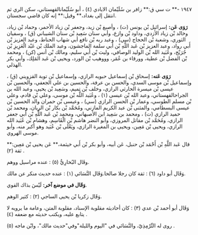 ١٩٤٧ -** ت سي ق:** زافر بن سُلَيْمان الايادي (٤) ، أبو سُلَيْمانالقهستاني، سكن الري ثم انتقل إلى بغداد،** وقيل:** إنه كان قاضي سجستان.

**رَوَى عَن:** إسرائيل بْن يونس (ت) ، وأصبغ بْن زيد، وجعفر بْن زياد الأحمر، وحماد بْن زياد، وخالد بْن زياد الأزدي، وداود بْن وازع، وأبي سنان سَعِيد بْن سنان الشيباني (ق) ، وسفيان الثوري، وشعبة بْن الحجاج (سي) ، وعبد ربه بْن نافع أبي شهاب الحناط، وعبد العزيز بْن أَبي رواد، وعبد العزيز بْن عَبد اللَّهِ بْن أَبي سلمة الماجشون، وعبد الملك بْن عَبْد الْعَزِيزِ بْن جُرَيْج، وعُبَيد الله بْن الوليد الوصافي، وليث بْن أَبي سليم، ومالك بْن أنس (كن) ، ومحمد بْن الفضل بْن عطية، وورقاء بن عُمَر، وووهيب بْن الورد، ويحيى بْن عَبد المَلِك، وأبي بكر الهذلي.

**رَوَى عَنه:** إسحاق بْن إسماعيل حبويه الرازي، وإسماعيل بْن توبة القزويني (ق) ، وإسماعيل بْن موسى السدي، والحسن بن عرفة، والحسين بن علي الجعفي، والحسين بْن عيسى بْن ميسرة الحارثي الرازي، وخلف بْن تميم، وسَعِيد بْن يحيى، وعبد الله بن الجراحالقهستاني، وعبد الله بْن عيسى (١) ، وعُبَيد اللَّه بْن موسى، وعلي بْن قادم، وعلي بْن مسلم الطوسي، وعمار بْن الحسن الرازي (سي) ، وعيسى بْن حمران والد الحسين بْن عيسى البسطامي، والمثنى بْن عبد الكريم المازني، ومُحَمَّد بْن بكار بْن الريان، ومحمد بْن حميد الرازي (ت) ، ومحمد بن سَعِيد ابن الأصبهاني، ومحمد بْن عَبد اللَّهِ بْن أَبي جعفر الرازي، ومُحَمَّد بْن مقاتل المروزي، وأبو النضر هاشم بْن الْقَاسِم، وهشام بْن عُبَيد الله الرازي، ويحيى بْن مَعِين، ويحيى بن المغيرة الرازي، ويَعْلَى بْن عُبَيد وهو أكبر منه، وأبو موسى الهروي.

قال عَبد اللَّهِ بْن أَحْمَد بْن حنبل، عَن أبيه، وأبو بكر بْن أَبي خيثمة،** عَن يحيى بْن مَعِين:** ثقة (٢) .

وقَال البُخارِيُّ (٥) : عنده مراسيل ووهم.

وَقَال أبو داود (٦) : ثقة كان رجلا صالحا.وَقَال النَّسَائي (١) : عنده حديث منكر عن مالك.

**وَقَال في موضع آخر:** لَيْسَ بذاك القوي.

وَقَال زكريا بْن يحيى الساجي (٢) : كثير الوهم.

وَقَال أبو أحمد بْن عدي (٣) : كان أحاديثه مقلوبة الإسناد، مقلوبة المتن، وعامة ما يرويه لا يتابع عليه، ويكتب حديثه مع ضعفه (٤) .

روى له التِّرْمِذِيّ، والنَّسَائي في "اليوم والليلة"وفي"حديث مالك"، وابْن ماجه (٥) .